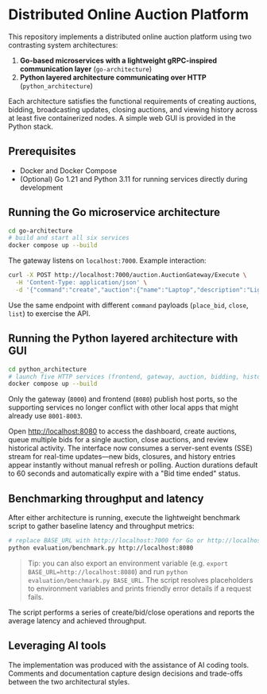 # Distributed Online Auction Platform

This repository implements a distributed online auction platform using two contrasting system architectures:

1. **Go-based microservices with a lightweight gRPC-inspired communication layer** (`go-architecture`)
2. **Python layered architecture communicating over HTTP** (`python_architecture`)

Each architecture satisfies the functional requirements of creating auctions, bidding, broadcasting updates, closing auctions, and viewing history across at least five containerized nodes. A simple web GUI is provided in the Python stack.

## Prerequisites

* Docker and Docker Compose
* (Optional) Go 1.21 and Python 3.11 for running services directly during development

## Running the Go microservice architecture

```bash
cd go-architecture
# build and start all six services
docker compose up --build
```

The gateway listens on `localhost:7000`. Example interaction:

```bash
curl -X POST http://localhost:7000/auction.AuctionGateway/Execute \
  -H 'Content-Type: application/json' \
  -d '{"command":"create","auction":{"name":"Laptop","description":"Lightly used","starting_bid":50,"duration_seconds":120}}'
```

Use the same endpoint with different `command` payloads (`place_bid`, `close`, `list`) to exercise the API.

## Running the Python layered architecture with GUI

```bash
cd python_architecture
# launch five HTTP services (frontend, gateway, auction, bidding, history)
docker compose up --build
```

Only the gateway (`8000`) and frontend (`8080`) publish host ports, so the supporting services no longer conflict with other local apps that might already use `8001-8003`.

Open [http://localhost:8080](http://localhost:8080) to access the dashboard, create auctions, queue multiple bids for a single auction, close auctions, and review historical activity. The interface now consumes a server-sent events (SSE) stream for real-time updates—new bids, closures, and history entries appear instantly without manual refresh or polling. Auction durations default to 60 seconds and automatically expire with a "Bid time ended" status.

## Benchmarking throughput and latency

After either architecture is running, execute the lightweight benchmark script to gather baseline latency and throughput metrics:

```bash
# replace BASE_URL with http://localhost:7000 for Go or http://localhost:8080 for Python
python evaluation/benchmark.py http://localhost:8080
```

> Tip: you can also export an environment variable (e.g. `export BASE_URL=http://localhost:8080`) and run `python evaluation/benchmark.py BASE_URL`. The script resolves placeholders to environment variables and prints friendly error details if a request fails.

The script performs a series of create/bid/close operations and reports the average latency and achieved throughput.

## Leveraging AI tools

The implementation was produced with the assistance of AI coding tools. Comments and documentation capture design decisions and trade-offs between the two architectural styles.


